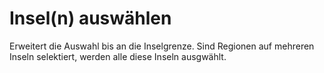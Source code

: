 <span id="top"></span>

# Insel(n) auswählen

Erweitert die Auswahl bis an die Inselgrenze. Sind Regionen auf mehreren
Inseln selektiert, werden alle diese Inseln ausgwählt.
